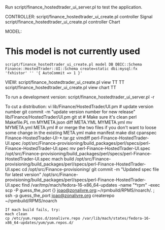 Run script/finance_hostedtrader_ui_server.pl to test the application.





CONTROLLER:
    script/finance_hostedtrader_ui_create.pl controller Signal
    script/finance_hostedtrader_ui_create.pl controller Chart


MODEL:
# This model is not currently used
    script/finance_hostedtrader_ui_create.pl model DB DBIC::Schema Finance::HostedTrader::UI::Schema create=static dbi:mysql:fx 'fxhistor' '' '{ AutoCommit => 1 }'


VIEW:
    script/finance_hostedtrader_ui_create.pl view TT TT
    script/finance_hostedtrader_ui_create.pl view chart TT

To run a development version:
    script/finance_hostedtrader_ui_server.pl -r

To cut a distribution:
    vi lib/Finance/HostedTrader/UI.pm # update version number
    git commit -m "update version number for new release" lib/Finance/HostedTrader/UI.pm
    git st # Make sure it's clean
    perl Makefile.PL
    rm MYMETA.json
    diff META.YML MYMETA.yml
    mv MYMETA.yml META.yml  # or merge the two files if you don't want to loose some change in the existing META.yml
    make manifest
    make dist
    cpanspec Finance-HostedTrader-UI-*.tar.gz
    vimdiff perl-Finance-HostedTrader-UI.spec /opt/src/Finance-provisioning/build_packages/perl/specs/perl-Finance-HostedTrader-UI.spec
    mv perl-Finance-HostedTrader-UI.spec /opt/src/Finance-provisioning/build_packages/perl/specs/perl-Finance-HostedTrader-UI.spec
    mach build /opt/src/Finance-provisioning/build_packages/perl/specs/perl-Finance-HostedTrader-UI.spec
    cd /opt/src/Finance-provisioning/
    git commit -m "Updated spec file for latest version" /opt/src/Finance-provisioning/build_packages/perl/specs/perl-Finance-HostedTrader-UI.spec
    find /var/tmp/mach/fedora-16-x86_64-updates -name "*rpm" -exec scp -P guess_the_port {} joao@zonalivre.org:~/rpmbuild/RPMS/noarch/. \;
    ssh -p guess_the_port joao@zonalivre.org createrepo ~/rpmbuild/RPMS/noarch

    If mach build fails, try:
    mach clean
    cp /etc/yum.repos.d/zonalivre.repo /var/lib/mach/states/fedora-16-x86_64-updates/yum/yum.repos.d/
